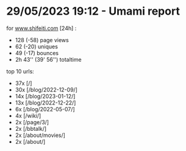# 29/05/2023 19:12 - Umami report
for www.shifeiti.com [24h] :

 - 128 (-58) page views
 - 62 (-20) uniques
 - 49 (-17) bounces
 - 2h 43'' (39' 56'') totaltime


top 10 urls:
 - 37x [/]
 - 30x [/blog/2022-12-09/]
 - 14x [/blog/2023-01-12/]
 - 13x [/blog/2022-12-22/]
 - 6x [/blog/2022-05-07/]
 - 4x [/wiki/]
 - 2x [/page/3/]
 - 2x [/bbtalk/]
 - 2x [/about/movies/]
 - 2x [/about/]


